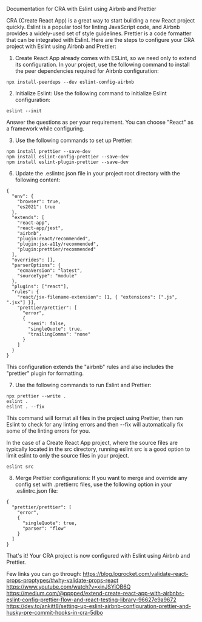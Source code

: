 Documentation for CRA with Eslint using Airbnb and Prettier

CRA (Create React App) is a great way to start building a new React project quickly. Eslint is a popular tool for linting JavaScript code, and Airbnb provides a widely-used set of style guidelines. Prettier is a code formatter that can be integrated with Eslint. Here are the steps to configure your CRA project with Eslint using Airbnb and Prettier:

1. Create React App already comes with ESLint, so we need only to extend its configuration. In your project, use the following command to install the peer dependencies required for Airbnb configuration:

```
npx install-peerdeps --dev eslint-config-airbnb
```

2. Initialize Eslint: Use the following command to initialize Eslint configuration:

```
eslint --init
```

Answer the questions as per your requirement. You can choose "React" as a framework while configuring.

3. Use the following commands to set up Prettier:

```
npm install prettier --save-dev
npm install eslint-config-prettier --save-dev
npm install eslint-plugin-prettier --save-dev
```

6. Update the .eslintrc.json file in your project root directory with the following content:

```
{
  "env": {
    "browser": true,
    "es2021": true
  },
  "extends": [
    "react-app",
    "react-app/jest",
    "airbnb",
    "plugin:react/recommended",
    "plugin:jsx-a11y/recommended",
    "plugin:prettier/recommended"
  ],
  "overrides": [],
  "parserOptions": {
    "ecmaVersion": "latest",
    "sourceType": "module"
  },
  "plugins": ["react"],
  "rules": {
    "react/jsx-filename-extension": [1, { "extensions": [".js", ".jsx"] }],
    "prettier/prettier": [
      "error",
      {
        "semi": false,
        "singleQuote": true,
        "trailingComma": "none"
      }
    ]
  }
}

```

This configuration extends the "airbnb" rules and also includes the "prettier" plugin for formatting.

7. Use the following commands to run Eslint and Prettier:

```
npx prettier --write .
eslint .
eslint . --fix
```

This command will format all files in the project using Prettier, then run Eslint to check for any linting errors and then --fix will automatically fix some of the linting errors for you.

In the case of a Create React App project, where the source files are typically located in the src directory, running eslint src is a good option to limit eslint to only the source files in your project.

```
eslint src
```

8. Merge Prettier configurations: If you want to merge and override any config set with .prettierrc files, use the following option in your .eslintrc.json file:

```
{
  "prettier/prettier": [
    "error",
    {
      "singleQuote": true,
      "parser": "flow"
    }
  ]
}
```

That's it! Your CRA project is now configured with Eslint using Airbnb and Prettier.

Few links you can go through:
https://blog.logrocket.com/validate-react-props-proptypes/#why-validate-props-react
https://www.youtube.com/watch?v=xinJSYiOB6Q
https://medium.com/@pppped/extend-create-react-app-with-airbnbs-eslint-config-prettier-flow-and-react-testing-library-96627e9a9672
https://dev.to/ankitt8/setting-up-eslint-airbnb-configuration-prettier-and-husky-pre-commit-hooks-in-cra-5dbo
